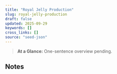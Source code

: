 ```yaml
---
title: "Royal Jelly Production"
slug: royal-jelly-production
draft: false
updated: 2025-09-29
keywords: []
cross_links: []
source: "seed-json"
---
```


> **At a Glance:** One-sentence overview pending.

## Notes
